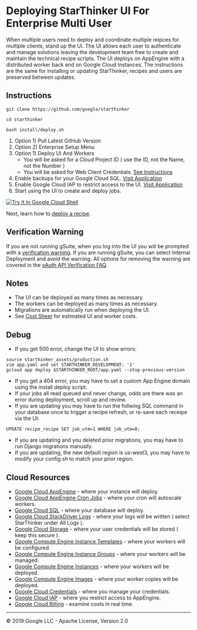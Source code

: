 # Deploying StarThinker UI For Enterprise Multi User 

When multiple users need to deploy and coordinate multiple reipces for multiple clients, stand up the UI.
The UI allows each user to authenticate and manage solutions leaving the development team free to create
and maintain the technical recipe scripts.  The UI deploys on AppEngine with a distributed worker back 
end on Google Cloud Instances.  The instructions are the same for installing or updating StarThinker, 
recipes and users are preserved between updates.

## Instructions
```
git clone https://github.com/google/starthinker
```
```
cd starthinker
```
```
bash install/deploy.sh
```

 1. Option 1) Pull Latest GitHub Version
 1. Option 2) Enterprise Setup Menu 
 1. Option 1) Deploy UI And Workers
     - You will be asked for a Cloud Project ID ( use the ID, not the Name, not the Number )
     - You will be asked for Web Client Credentials. [See Instructions](cloud_client_web.md)
 1. Enable backups for your Google Cloud SQL. [Visit Application](https://console.cloud.google.com/sql)
 1. Enable Google Cloud IAP to restrict access to the UI. [Visit Application](https://console.cloud.google.com/security/iap) 
 1. Start using the UI to create and deploy jobs.

[![Try It In Google Cloud Shell](http://gstatic.com/cloudssh/images/open-btn.svg)](https://console.cloud.google.com/cloudshell/editor?cloudshell_git_repo=https%3A%2F%2Fgithub.com%2Fgoogle%2Fstarthinker&cloudshell_tutorial=tutorials/deploy_enterprise.md)

Next, learn how to [deploy a recipe](https://google.github.io/starthinker/help/).


## Verification Warning

If you are not running gSuite, when you log into the UI you will be prompted with a [verification warning](https://github.com/google/starthinker/raw/master/tutorials/images/verification.png).
If you are running gSuite, you can select Internal Deployment and avoid the warning. All options for removing the warning are covered in the [oAuth API Verification FAQ](https://support.google.com/cloud/answer/9110914).

## Notes

 - The UI can be deployed as many times as necessary.
 - The workers can be deployed as many times as necessary.
 - Migrations are automatically run when deploying the UI.
 - See [Cost Sheet](cost_sheet.md) for estimated UI and worker costs.
 
## Debug

- If you get 500 error, change the UI to show errors:
```
source starthinker_assets/production.sh
vim app.yaml and set STARTHINKER_DEVELOPMENT: '1'
gcloud app deploy $STARTHINKER_ROOT/app.yaml --stop-previous-version
```
- If you get a 404 error, you may have to set a custom App Engine domain using the install deploy script.
- If your jobs all read queued and never change, odds are there was an error during deployment, scroll up and review.
- If you are updating you may have to run the follwing SQL command in your database once to trigger a recipe refresh, or re-save each receipe via the UI:
```
UPDATE recipe_recipe SET job_utm=1 WHERE job_utm=0;
```
- If you are updating and you deleted prior migrations, you may have to run Django migrations manually.
- If you are updating, the new default region is us-west3, you may have to modify your config.sh to match your prior region.

## Cloud Resources

  - [Google Cloud AppEngine](https://console.cloud.google.com/appengine) - where your instance will deploy.
  - [Google Cloud AppEngine Cron Jobs](https://console.cloud.google.com/appengine/cronjobs) - where your cron will autoscale workers.
  - [Google Cloud SQL](https://console.cloud.google.com/sql) - where your database will deploy.
  - [Google Cloud StackDriver Logs](https://console.cloud.google.com/logs/viewer) - where your logs will be written ( select StarThinker under All Logs ).
  - [Google Cloud Storage](https://console.cloud.google.com/storage/browser) - where your user credentials will be stored ( keep this secure ).
  - [Google Compute Engine Instance Templates](https://console.cloud.google.com/compute/instanceTemplates) - where your workers will be configured.
  - [Google Compute Engine Instance Groups](https://console.cloud.google.com/compute/instanceGroups) - where your workers will be managed.
  - [Google Compute Engine Instances](https://console.cloud.google.com/compute/instances) - where your workers will be deployed.
  - [Google Compute Engine Images](https://console.cloud.google.com/compute/images) - where your worker copies will be deployed.
  - [Google Cloud Credentials](https://console.cloud.google.com/apis/credentials) - where you manage your credentials.
  - [Google Cloud IAP](https://console.cloud.google.com/security/iap) - where you restrict access to AppEngine.
  - [Google Cloud Billing](https://console.cloud.google.com/billing/linkedaccount) - examine costs in real time.

---
&copy; 2019 Google LLC - Apache License, Version 2.0
